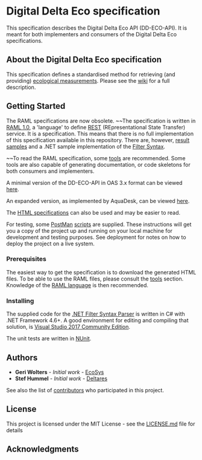 # Digital Delta Eco specification

This specification describes the Digital Delta Eco API (DD-ECO-API). It is meant for both implementers and consumers of the Digital Delta Eco specifications.

## About the Digital Delta Eco specification

This specification defines a standardised method for retrieving (and providing) [ecological measurements](https://github.com/DigitaleDeltaOrg/dd-eco-api-specs/wiki/Ecological-Measurements).
Please see the [wiki](https://github.com/DigitaleDeltaOrg/dd-eco-api-specs/wiki) for a full description.

## Getting Started

The RAML specifications are now obsolete.
~~The specification is written in [RAML 1.0](https://raml.org), a 'language' to define [REST](https://nl.wikipedia.org/wiki/Representational_state_transfer) (REpresentational State Transfer) service.
It is a specification. This means that there is no full implementation of this specification available in this repository.
There are, however, [result samples](https://github.com/DigitaleDeltaOrg/dd-eco-api-specs/tree/master/AquaDesk%20Examples) and a .NET sample implementation of the [Filter Syntax](https://github.com/DigitaleDeltaOrg/dd-eco-api-specs/wiki/Implementation-Topics).

~~To read the RAML specification, some [tools](https://github.com/DigitaleDeltaOrg/dd-eco-api-specs/wiki/Tools) are recommended. Some tools are also capable of generating documentation, or code skeletons for both consumers and implementers.

A minimal version of the DD-ECO-API in OAS 3.x format can be viewed [here](http://redocly.github.io/redoc/?url=https://raw.githubusercontent.com/DigitaleDeltaOrg/dd-eco-api-specs/master/Minimal%20DD-ECO-API.json).

An expanded version, as implemented by AquaDesk, can be viewed [here](http://redocly.github.io/redoc/?url=https://raw.githubusercontent.com/DigitaleDeltaOrg/dd-eco-api-specs/master/FullFeaturedAquaDeskDefinition.json).

The [HTML specifications](https://github.com/DigitaleDeltaOrg/dd-eco-api-specs/tree/master/Html) can also be used and may be easier to read.

For testing, some [PostMan](https://getpostman.com) [scripts](https://github.com/DigitaleDeltaOrg/dd-eco-api-specs/tree/master/Postman%20Scripts) are supplied.
These instructions will get you a copy of the project up and running on your local machine for development and testing purposes. See deployment for notes on how to deploy the project on a live system.

### Prerequisites

The easiest way to get the specification is to download the generated HTML files.
To be able to use the RAML files, please consult the [tools](https://github.com/DigitaleDeltaOrg/dd-eco-api-specs/wiki/Tools) section. Knowledge of the [RAML language](https://raml.org) is then recommended.

### Installing

The supplied code for the [.NET Filter Syntax Parser](https://github.com/DigitaleDeltaOrg/dd-eco-api-specs/tree/master/.NET%20Filter%20Syntax%20Parser) is written in C# with .NET Framework 4.6+.
A good environment for editing and compiling that solution, is [Visual Studio 2017 Community Edition](https://visualstudio.microsoft.com/thank-you-downloading-visual-studio/?sku=Community&rel=15).

The unit tests are written in [NUnit](http://nunit.org/).


## Authors

* **Geri Wolters** - *Initial work* - [EcoSys](https://www.ecosys.nl)
* **Stef Hummel** - *Initial work* - [Deltares](https://www.deltares.nl)

See also the list of [contributors](https://github.com/DigitaleDeltaOrg/dd-eco-api-specs/blob/master/Contributors.md) who participated in this project.

## License

This project is licensed under the MIT License - see the [LICENSE.md](license.md) file for details

## Acknowledgments
